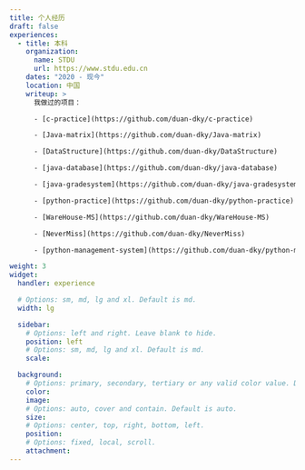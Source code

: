 ```yaml
---
title: 个人经历
draft: false
experiences:
  - title: 本科
    organization:
      name: STDU
      url: https://www.stdu.edu.cn
    dates: "2020 - 现今"
    location: 中国
    writeup: >
      我做过的项目：

      - [c-practice](https://github.com/duan-dky/c-practice)

      - [Java-matrix](https://github.com/duan-dky/Java-matrix)

      - [DataStructure](https://github.com/duan-dky/DataStructure)

      - [java-database](https://github.com/duan-dky/java-database)

      - [java-gradesystem](https://github.com/duan-dky/java-gradesystem)

      - [python-practice](https://github.com/duan-dky/python-practice)

      - [WareHouse-MS](https://github.com/duan-dky/WareHouse-MS)

      - [NeverMiss](https://github.com/duan-dky/NeverMiss)

      - [python-management-system](https://github.com/duan-dky/python-management-system)

weight: 3
widget:
  handler: experience

  # Options: sm, md, lg and xl. Default is md.
  width: lg

  sidebar:
    # Options: left and right. Leave blank to hide.
    position: left
    # Options: sm, md, lg and xl. Default is md.
    scale:

  background:
    # Options: primary, secondary, tertiary or any valid color value. Default is primary.
    color:
    image:
    # Options: auto, cover and contain. Default is auto.
    size:
    # Options: center, top, right, bottom, left.
    position:
    # Options: fixed, local, scroll.
    attachment:
---
```

